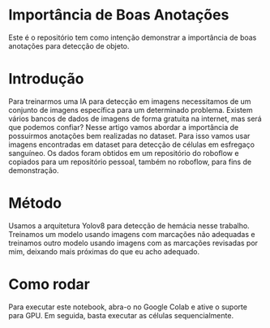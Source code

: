 # Importância de Boas Anotações
Este é o repositório tem como intenção demonstrar a importância de boas
anotações para detecção de objeto.

# Introdução
Para treinarmos uma IA para detecção em imagens necessitamos de um conjunto
de imagens específica para um determinado problema. Existem vários bancos
de dados de imagens de forma gratuita na internet, mas será que podemos confiar?
Nesse artigo vamos abordar a importância de possuirmos anotações bem realizadas
no dataset. Para isso vamos usar imagens encontradas em dataset para detecção
de células em esfregaço sanguíneo. Os dados foram obtidos em um repositório
do roboflow e copiados para um repositório pessoal, também no roboflow,
para fins de demonstração.


# Método
Usamos a arquitetura Yolov8 para detecção de hemácia nesse trabalho.
Treinamos um modelo usando imagens com marcações não adequadas e treinamos
outro modelo usando imagens com as marcações revisadas por mim, deixando
mais próximas do que eu acho adequado.


# Como rodar
Para executar este notebook, abra-o no Google Colab e ative o suporte para GPU.
Em seguida, basta executar as células sequencialmente.